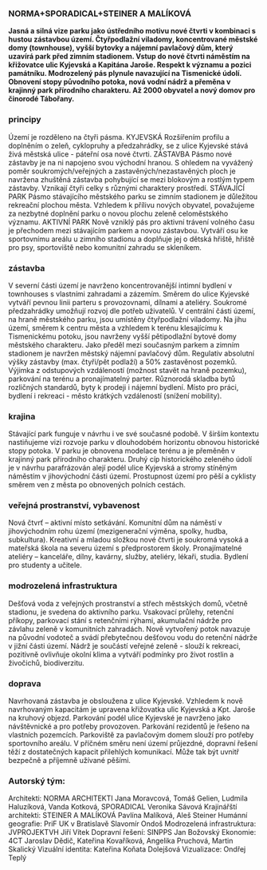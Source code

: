 ### NORMA+SPORADICAL+STEINER A MALÍKOVÁ
	
__Jasná a silná vize parku jako ústředního motivu nové čtvrti v kombinaci s hustou zástavbou území. Čtyřpodlažní viladomy, koncentrované městské domy (townhouse), vyšší bytovky a nájemní pavlačový dům, který uzavírá park před zimním stadionem. Vstup do nové čtvrti náměstím na křižovatce ulic Kyjevská a Kapitána Jaroše. Respekt k významu a pozici památníku. Modrozelený pás plynule navazující na Tismenické údolí. Obnovení stopy  původního potoka, nová vodní nádrž a přeměna v krajinný park přírodního charakteru. Až 2000 obyvatel a nový domov pro činorodé Tábořany.__

### principy
Území je rozděleno na čtyři pásma. KYJEVSKÁ Rozšířením profilu a doplněním o zeleň, cyklopruhy a předzahrádky, se z ulice Kyjevské stává živá městská ulice - páteřní osa nové čtvrti. ZÁSTAVBA Pásmo nové zástavby je na ni napojeno svou východní hranou. S ohledem na vyvážený poměr soukromých/veřejných a zastavěných/nezastavěných ploch je navržena zhuštěná zástavba pohybující se mezi blokovým a rostlým typem zástavby. Vznikají čtyři celky s různými charaktery prostředí. STÁVAJÍCÍ PARK Pásmo stávajícího městského parku se zimním stadionem je důležitou rekreační plochou města. Vzhledem k přílivu nových obyvatel, považujeme za nezbytné doplnění parku o novou plochu zeleně celoměstského významu. AKTIVNÍ PARK Nově vzniklý pás pro aktivní trávení volného času je přechodem mezi stávajícím parkem a novou zástavbou. Vytváří osu ke sportovnímu areálu u zimního stadionu a doplňuje jej o dětská hřiště, hřiště pro psy, sportoviště nebo komunitní zahradu se skleníkem.

### zástavba
V severní části území je navrženo koncentrovanější intimní bydlení v townhouses s vlastními
zahradami a zázemím. Směrem do ulice Kyjevské vytváří pevnou linii parteru s provozovnami, dílnami a ateliéry. Soukromé předzahrádky umožňují rozvoj dle potřeb uživatelů. V centrální části území, na hraně městského parku, jsou umístěny čtyřpodlažní viladomy. Na jihu území, směrem k centru města a vzhledem k terénu klesajícímu k Tismenickému potoku, jsou navrženy vyšší pětipodlažní bytové domy městského charakteru. Jako předěl mezi současným parkem a zimním stadionem je navržen městský nájemní pavlačový dům. Regulativ absolutní výšky zástavby (max. čtyři/pět podlaží) a 50% zastavěnost pozemků. Výjimka z odstupových vzdáleností (možnost stavět na hraně pozemku), parkování na terénu a pronajímatelný parter. Různorodá skladba bytů rozličných standardů, byty k prodeji i nájemní bydlení. Místo pro práci, bydlení i rekreaci - město krátkých vzdáleností (snížení mobility).

### krajina
Stávající park funguje v návrhu i ve své současné podobě. V širším kontextu nastiňujeme vizi
rozvoje parku v dlouhodobém horizontu obnovou historické stopy potoka. V parku je obnovena modelace terénu a je přeměněn v krajinný park přírodního charakteru. Druhý cíp historického zeleného údolí je v návrhu parafrázován alejí podél ulice Kyjevská a stromy stíněným náměstím v jihovýchodní části území. Prostupnost území pro pěší a cyklisty směrem ven z města po obnovených polních cestách.

### veřejná prostranství, vybavenost
Nová čtvrť – aktivní místo setkávání. Komunitní dům na náměstí v jihovýchodním rohu území
(mezigenerační výměna, spolky, hudba, subkultura). Kreativní a mladou složkou nové čtvrti je soukromá vysoká a mateřská škola na severu území s předprostorem školy. Pronajímatelné ateliéry – kanceláře, dílny, kavárny, služby, ateliéry, lékaři, studia. Bydlení pro studenty a učitele.
	
### modrozelená infrastruktura
Dešťová voda z veřejných prostranství a střech městských domů, včetně stadionu, je svedena
do aktivního parku. Vsakovací průlehy, retenční příkopy, parkovací stání s retenčními rýhami, akumulační nádrže pro závlahu zeleně v komunitních zahradách. Nově vytvořený potok navazuje na původní vodoteč a svádí přebytečnou dešťovou vodu do retenční nádrže v jižní části území. Nádrž je součástí veřejné zeleně - slouží k rekreaci, pozitivně ovlivňuje okolní klima a vytváří podmínky pro život rostlin a živočichů, biodiverzitu.

### doprava
Navrhovaná zástavba je obsloužena z ulice Kyjevské. 
Vzhledem k nově navrhovaným kapacitám je upravena křižovatka ulic Kyjevská a Kpt. Jaroše na kruhový objezd. 
Parkování podél ulice Kyjevské je navrženo jako návštěvnické a pro potřeby provozoven. Parkování rezidentů je řešeno na vlastních pozemcích. 
Parkoviště za pavlačovým domem slouží pro potřeby sportovního areálu. 
V příčném směru není území průjezdné, dopravní řešení těží z dostatečných kapacit přilehlých komunikací. 
Může tak být uvnitř bezpečně a příjemně užívané pěšími.
			
### Autorský tým:
Architekti: NORMA ARCHITEKTI Jana Moravcová, Tomáš Gelien, Ludmila Haluzíková, Vanda Kotková, SPORADICAL Veronika Sávová
Krajinářští architekti: STEINER A MALÍKOVÁ Pavlína Malíková, Aleš Steiner
Humánní geografie: PriF UK v Bratislavě Slavomír Ondoš
Modrozelená infrastruktura: JVPROJEKTVH Jiří Vítek
Dopravní řešení: SINPPS Jan Božovský
Ekonomie: 4CT Jaroslav Dědič, Kateřina Kovaříková, Angelika Pruchová, Martin Skalický
Vizuální identita: Kateřina Koňata Dolejšová
Vizualizace: Ondřej Teplý